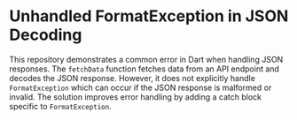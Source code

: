 # Unhandled FormatException in JSON Decoding

This repository demonstrates a common error in Dart when handling JSON responses. The `fetchData` function fetches data from an API endpoint and decodes the JSON response.  However, it does not explicitly handle `FormatException` which can occur if the JSON response is malformed or invalid.  The solution improves error handling by adding a catch block specific to `FormatException`. 
